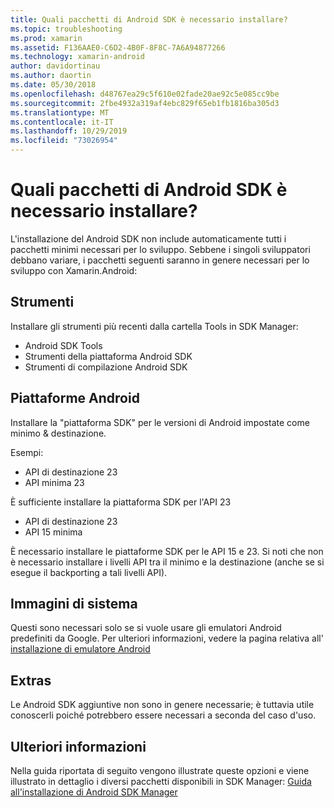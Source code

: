 ```yaml
---
title: Quali pacchetti di Android SDK è necessario installare?
ms.topic: troubleshooting
ms.prod: xamarin
ms.assetid: F136AAE0-C6D2-4B0F-8F8C-7A6A94877266
ms.technology: xamarin-android
author: davidortinau
ms.author: daortin
ms.date: 05/30/2018
ms.openlocfilehash: d48767ea29c5f610e02fade20ae92c5e085cc9be
ms.sourcegitcommit: 2fbe4932a319af4ebc829f65eb1fb1816ba305d3
ms.translationtype: MT
ms.contentlocale: it-IT
ms.lasthandoff: 10/29/2019
ms.locfileid: "73026954"
---
```

# <a name="which-android-sdk-packages-should-i-install"></a>Quali pacchetti di Android SDK è necessario installare?

L'installazione del Android SDK non include automaticamente tutti i pacchetti minimi necessari per lo sviluppo. Sebbene i singoli sviluppatori debbano variare, i pacchetti seguenti saranno in genere necessari per lo sviluppo con Xamarin.Android:

## <a name="tools"></a>Strumenti

Installare gli strumenti più recenti dalla cartella Tools in SDK Manager:

- Android SDK Tools
- Strumenti della piattaforma Android SDK
- Strumenti di compilazione Android SDK

## <a name="android-platforms"></a>Piattaforme Android

Installare la "piattaforma SDK" per le versioni di Android impostate come minimo & destinazione. 

Esempi:

- API di destinazione 23
- API minima 23

È sufficiente installare la piattaforma SDK per l'API 23

- API di destinazione 23
- API 15 minima

È necessario installare le piattaforme SDK per le API 15 e 23. Si noti che non è necessario installare i livelli API tra il minimo e la destinazione (anche se si esegue il backporting a tali livelli API).

## <a name="system-images"></a>Immagini di sistema

Questi sono necessari solo se si vuole usare gli emulatori Android predefiniti da Google. Per ulteriori informazioni, vedere la pagina relativa all' [installazione di emulatore Android](~/android/get-started/installation/android-emulator/index.md)

## <a name="extras"></a>Extras
Le Android SDK aggiuntive non sono in genere necessarie; è tuttavia utile conoscerli poiché potrebbero essere necessari a seconda del caso d'uso.

## <a name="further-reading"></a>Ulteriori informazioni
Nella guida riportata di seguito vengono illustrate queste opzioni e viene illustrato in dettaglio i diversi pacchetti disponibili in SDK Manager: [Guida all'installazione di Android SDK Manager](http://www.themethodology.net/2015/02/android-sdk-manager-setup-for.html?m=1)
